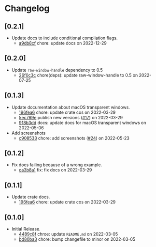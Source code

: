 # Changelog

## \[0.2.1]

- Update docs to include conditional compliation flags.
  - [a9db8cf](https://github.com/tauri-apps/window-shadows/commit/a9db8cf57317ed4383a094daef33e0cc9875b702) chore: update docs on 2022-12-29

## \[0.2.0]

- Update `raw-window-handle` dependency to 0.5
  - [26f0c3c](https://github.com/tauri-apps/window-shadows/commit/26f0c3c3c7e8d2ab47009987ae4027b67b891f40) chore(deps): update raw-window-handle to 0.5 on 2022-07-25

## \[0.1.3]

- Update documentation about macOS transparent windows.
  - [196fea6](https://github.com/tauri-apps/window-shadows/commit/196fea6d8059c1d3d73837c842bb89f6138dbad7) chore: update crate cos on 2022-03-29
  - [5ec769e](https://github.com/tauri-apps/window-shadows/commit/5ec769e6a14c25ed824604020ab3d2d1bf21e413) publish new versions ([#17](https://github.com/tauri-apps/window-shadows/pull/17)) on 2022-03-29
  - [918b3dd](https://github.com/tauri-apps/window-shadows/commit/918b3ddc0a7359ad540067ef1ec6f6cbe7052c55) docs: update docs for macOS transparent windows on 2022-05-06
- Add screenshots
  - [c908533](https://github.com/tauri-apps/window-shadows/commit/c9085333e1867f840509ffdc1cab869dd06b768c) chore: add screenshots ([#24](https://github.com/tauri-apps/window-shadows/pull/24)) on 2022-05-23

## \[0.1.2]

- Fix docs failing because of a wrong example.
  - [ca3b8a1](https://github.com/tauri-apps/window-shadows/commit/ca3b8a11f6b9bf456f2372684bd4fabef74504a0) fix: fix docs on 2022-03-29

## \[0.1.1]

- Update crate docs.
  - [196fea6](https://github.com/tauri-apps/window-shadows/commit/196fea6d8059c1d3d73837c842bb89f6138dbad7) chore: update crate cos on 2022-03-29

## \[0.1.0]

- Initial Release.
  - [4489c8f](https://github.com/tauri-apps/window-shadows/commit/4489c8fadc6a04c0b83d5e9dbf45cf006c4266af) chroe: update `README.md` on 2022-03-05
  - [bd80ba3](https://github.com/tauri-apps/window-shadows/commit/bd80ba3849d3f27eb8e3e445f54931b5b522d9d3) chore: bump changefile to minor on 2022-03-05
